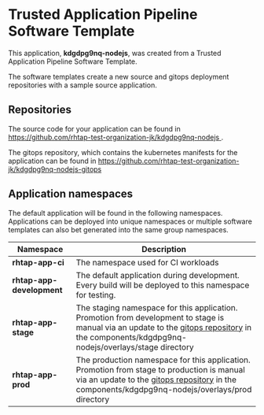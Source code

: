 # Trusted Application Pipeline Software Template

This application, **kdgdpg9nq-nodejs**, was created from a Trusted Application Pipeline Software Template.

The software templates create a new source and gitops deployment repositories with a sample source application. 

## Repositories

The source code for your application can be found in [https://github.com/rhtap-test-organization-jk/kdgdpg9nq-nodejs ](https://github.com/rhtap-test-organization-jk/kdgdpg9nq-nodejs ).
 
The gitops repository, which contains the kubernetes manifests for the application can be found in 
[https://github.com/rhtap-test-organization-jk/kdgdpg9nq-nodejs-gitops ](https://github.com/rhtap-test-organization-jk/kdgdpg9nq-nodejs-gitops ) 

## Application namespaces 

The default application will be found in the following namespaces. Applications can be deployed into unique namespaces or multiple software templates can also bet generated into the same group namespaces.  

|  Namespace   |  Description   |  
| -------- | -------- |
| **rhtap-app-ci** | The namespace used for CI workloads |
| **rhtap-app-development** | The default application during development. Every build will be deployed to this namespace for testing. |
| **rhtap-app-stage** | The staging namespace for this application. Promotion from development to stage is manual via an update to the [gitops repository](https://github.com/rhtap-test-organization-jk/kdgdpg9nq-nodejs-gitops ) in the components/kdgdpg9nq-nodejs/overlays/stage directory |
| **rhtap-app-prod** | The production namespace for this application. Promotion from stage to production is manual via an update to the [gitops repository](https://github.com/rhtap-test-organization-jk/kdgdpg9nq-nodejs-gitops ) in the components/kdgdpg9nq-nodejs/overlays/prod directory |